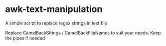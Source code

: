 # awk-text-manipulation

A simple script to replace regex strings in text file

Replace CamelBackStrings / CamelBackFileNames to suit your needs. Keep the pipes if needed
